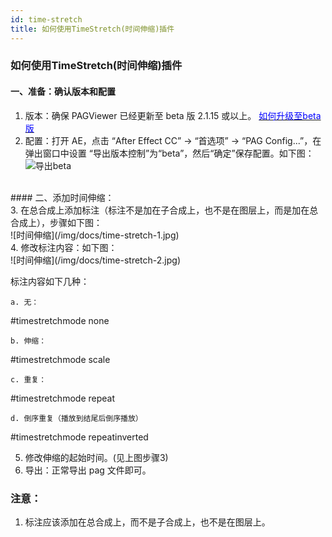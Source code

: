 ```yaml
---
id: time-stretch
title: 如何使用TimeStretch(时间伸缩)插件
---
```


### 如何使用TimeStretch(时间伸缩)插件
#### 一、准备：确认版本和配置 <br/>
1. 版本：确保 PAGViewer 已经更新至 beta 版 2.1.15 或以上。 [<font color=blue>如何升级至beta版</font>](/docs/beta.html) <br/>
2. 配置：打开 AE，点击 “After Effect CC” -> “首选项” -> “PAG Config...”，在弹出窗口中设置 “导出版本控制”为“beta”，然后“确定”保存配置。如下图：<br/>
![导出beta](/img/docs/export-beta.jpg)
<br/>
#### 二、添加时间伸缩：<br/>
3. 在总合成上添加标注（标注不是加在子合成上，也不是在图层上，而是加在总合成上），步骤如下图：<br/>
![时间伸缩](/img/docs/time-stretch-1.jpg)
<br/>
4. 修改标注内容：如下图：<br/>
![时间伸缩](/img/docs/time-stretch-2.jpg)
<br/>

  标注内容如下几种：<br/>

    a. 无：
#timestretchmode
none

    b. 伸缩：
#timestretchmode
scale

    c. 重复：
#timestretchmode
repeat

    d. 倒序重复（播放到结尾后倒序播放）
#timestretchmode
repeatinverted

5. 修改伸缩的起始时间。(见上图步骤3)
6. 导出：正常导出 pag 文件即可。<br/>

### 注意：
1. 标注应该添加在总合成上，而不是子合成上，也不是在图层上。